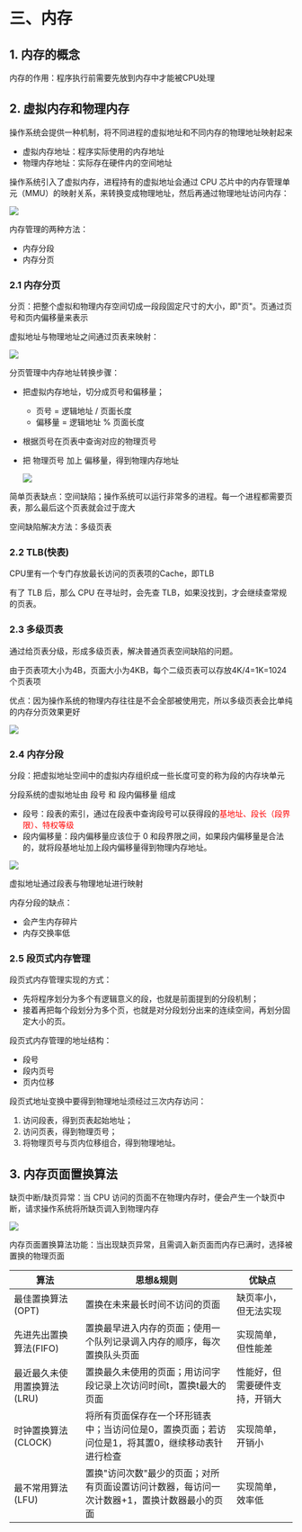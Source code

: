 # 三、内存
## 1. 内存的概念
内存的作用：程序执行前需要先放到内存中才能被CPU处理

## 2. 虚拟内存和物理内存
操作系统会提供⼀种机制，将不同进程的虚拟地址和不同内存的物理地址映射起来
- 虚拟内存地址：程序实际使用的内存地址
- 物理内存地址：实际存在硬件内的空间地址

操作系统引入了虚拟内存，进程持有的虚拟地址会通过 CPU 芯片中的内存管理单元（MMU）的映射关系，来转换变成物理地址，然后再通过物理地址访问内存：

![](../images/地址转换.PNG)

内存管理的两种方法：
- 内存分段
- 内存分页

### 2.1 内存分页
分页：把整个虚拟和物理内存空间切成⼀段段固定尺寸的大小，即"页"。页通过页号和页内偏移量来表示

虚拟地址与物理地址之间通过页表来映射：

![](../images/页表映射.PNG)

分页管理中内存地址转换步骤：
- 把虚拟内存地址，切分成页号和偏移量；
  - 页号 = 逻辑地址 / 页面长度
  - 偏移量 = 逻辑地址 % 页面长度
- 根据页号在页表中查询对应的物理页号
- 把 物理页号 加上 偏移量，得到物理内存地址
  
  ![](../images/分页地址转换步骤.PNG)

简单页表缺点：空间缺陷；操作系统可以运行非常多的进程。每一个进程都需要页表，那么最后这个页表就会过于庞大

空间缺陷解决方法：多级页表

### 2.2 TLB(快表)
CPU里有一个专门存放最长访问的页表项的Cache，即TLB

有了 TLB 后，那么 CPU 在寻址时，会先查 TLB，如果没找到，才会继续查常规的页表。

### 2.3 多级页表
通过给页表分级，形成多级页表，解决普通页表空间缺陷的问题。

由于页表项大小为4B，页面大小为4KB，每个二级页表可以存放4K/4=1K=1024个页表项

优点：因为操作系统的物理内存往往是不会全部被使用完，所以多级页表会比单纯的内存分页效果更好

![](../images/多级页表.PNG)

### 2.4 内存分段
分段：把虚拟地址空间中的虚拟内存组织成一些长度可变的称为段的内存块单元

分段系统的虚拟地址由 段号 和 段内偏移量 组成
- 段号：段表的索引，通过在段表中查询段号可以获得段的<font color="ff0000">基地址、段长（段界限）、特权等级</font>
- 段内偏移量：段内偏移量应该位于 0 和段界限之间，如果段内偏移量是合法的，就将段基地址加上段内偏移量得到物理内存地址。

![](../images/内存分段.PNG)

虚拟地址通过段表与物理地址进行映射

内存分段的缺点：
- 会产生内存碎片
- 内存交换率低

### 2.5 段页式内存管理
段页式内存管理实现的方式：
- 先将程序划分为多个有逻辑意义的段，也就是前面提到的分段机制；
- 接着再把每个段划分为多个页，也就是对分段划分出来的连续空间，再划分固定大小的页。

段页式内存管理的地址结构：
- 段号
- 段内页号
- 页内位移

段页式地址变换中要得到物理地址须经过三次内存访问：
1. 访问段表，得到页表起始地址；
2. 访问页表，得到物理页号；
3. 将物理页号与页内位移组合，得到物理地址。

## 3. 内存页面置换算法
缺页中断/缺页异常：当 CPU 访问的页面不在物理内存时，便会产⽣⼀个缺页中断，请求操作系统将所缺页调入到物理内存

![](../images/缺页异常.PNG)

内存页面置换算法功能：当出现缺页异常，且需调入新页面而内存已满时，选择被置换的物理页面

|算法|思想&规则|优缺点|
|-|-|-|
|最佳置换算法(OPT)|置换在未来最长时间不访问的页面|缺页率小，但无法实现|
|先进先出置换算法(FIFO)|置换最早进入内存的页面；使用一个队列记录调入内存的顺序，每次置换队头页面|实现简单，但性能差|
|最近最久未使用置换算法(LRU)|置换最久未使用的页面；用访问字段记录上次访问时间t，置换t最大的页面|性能好，但需要硬件支持，开销大|
|时钟置换算法(CLOCK)|将所有页面保存在一个环形链表中；当访问位是0，置换页面；若访问位是1，将其置0，继续移动表针进行检查|实现简单，开销小|
|最不常用算法(LFU)|置换"访问次数"最少的页面；对所有页面设置访问计数器，每访问一次计数器+1，置换计数器最小的页面|实现简单，效率低|